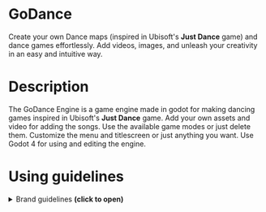 # GoDance
Create your own Dance maps (inspired in Ubisoft's **Just Dance** game) and dance games effortlessly. Add videos, images, and unleash your creativity in an easy and intuitive way.

# Description
The GoDance Engine is a game engine made in godot for making dancing games inspired in Ubisoft's **Just Dance** game. Add your own assets and video for adding the songs. Use the available game modes or just delete them. Customize the menu and titlescreen or just anything you want. Use Godot 4 for using and editing the engine.

# Using guidelines
<details> <summary> Brand guidelines <b>(click to open)</b> </summary>
You can entirely customize anything you want, but there are some important things you always have to keep.

1) Behind the title name, it has to be a subtitle saying "Made with the GoDance Engine" that is visible enough to be readable for the user.
2) You have to put this in the title screen: "This fangame uses the "GoDance Engine" made by WiiUGamerJ available at GitHub"
</details>

